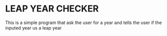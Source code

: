 # LEAP YEAR CHECKER
This is a simple program that ask the user for a year and tells the user if the inputed year us a leap year